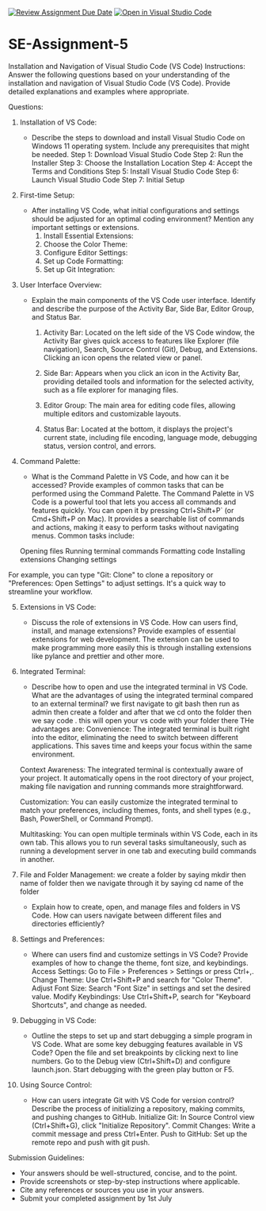 [![Review Assignment Due Date](https://classroom.github.com/assets/deadline-readme-button-22041afd0340ce965d47ae6ef1cefeee28c7c493a6346c4f15d667ab976d596c.svg)](https://classroom.github.com/a/XoLGRbHq)
[![Open in Visual Studio Code](https://classroom.github.com/assets/open-in-vscode-2e0aaae1b6195c2367325f4f02e2d04e9abb55f0b24a779b69b11b9e10269abc.svg)](https://classroom.github.com/online_ide?assignment_repo_id=15282778&assignment_repo_type=AssignmentRepo)
# SE-Assignment-5
Installation and Navigation of Visual Studio Code (VS Code)
 Instructions:
Answer the following questions based on your understanding of the installation and navigation of Visual Studio Code (VS Code). Provide detailed explanations and examples where appropriate.

 Questions:

1. Installation of VS Code:
   - Describe the steps to download and install Visual Studio Code on Windows 11 operating system. Include any prerequisites that might be needed.
       Step 1: Download Visual Studio Code
       Step 2: Run the Installer
       Step 3: Choose the Installation Location
       Step 4: Accept the Terms and Conditions
       Step 5: Install Visual Studio Code
       Step 6: Launch Visual Studio Code
       Step 7: Initial Setup



2. First-time Setup:
   - After installing VS Code, what initial configurations and settings should be adjusted for an optimal coding environment? Mention any important settings or extensions.
      1. Install Essential Extensions:
      2. Choose the Color Theme:
      3. Configure Editor Settings:
      4. Set up Code Formatting:
      5.  Set up Git Integration:
      


3. User Interface Overview:
   - Explain the main components of the VS Code user interface. Identify and describe the purpose of the Activity Bar, Side Bar, Editor Group, and Status Bar.
      1. Activity Bar: Located on the left side of the VS Code window, the Activity Bar gives quick access to features like Explorer (file navigation), Search, Source Control (Git), Debug, and Extensions. Clicking an icon opens the related view or panel.

      2. Side Bar: Appears when you click an icon in the Activity Bar, providing detailed tools and information for the selected activity, such as a file explorer for managing files.

      3. Editor Group: The main area for editing code files, allowing multiple editors and customizable layouts.

      4. Status Bar: Located at the bottom, it displays the project's current state, including file encoding, language mode, debugging status, version control, and errors.

4. Command Palette:
   - What is the Command Palette in VS Code, and how can it be accessed? Provide examples of common tasks that can be performed using the Command Palette.
      The Command Palette in VS Code is a powerful tool that lets you access all commands and features quickly. You can open it by pressing Ctrl+Shift+P` (or Cmd+Shift+P on Mac). It provides a searchable list of commands and actions, making it easy to perform tasks without navigating menus. Common tasks include:

   Opening files
   Running terminal commands
   Formatting code
   Installing extensions
   Changing settings

For example, you can type "Git: Clone" to clone a repository or "Preferences: Open Settings" to adjust settings. It's a quick way to streamline your workflow.

5. Extensions in VS Code:
   - Discuss the role of extensions in VS Code. How can users find, install, and manage extensions? Provide examples of essential extensions for web development.
      The extension can be used to make programming more easily this is through installing extensions like pylance and prettier and other more. 

6. Integrated Terminal:
   - Describe how to open and use the integrated terminal in VS Code. What are the advantages of using the integrated terminal compared to an external terminal?
      we first navigate to git bash then run as admin then create a folder and after that we cd onto the folder then we say code . this will open your vs code with your folder there THe advantages are:
         Convenience: The integrated terminal is built right into the editor, eliminating the need to switch between different applications. This saves time and keeps your focus within the same environment.

   Context Awareness: The integrated terminal is contextually aware of your project. It automatically opens in the root directory of your project, making file navigation and running commands more straightforward.

   Customization: You can easily customize the integrated terminal to match your preferences, including themes, fonts, and shell types (e.g., Bash, PowerShell, or Command Prompt).

   Multitasking: You can open multiple terminals within VS Code, each in its own tab. This allows you to run several tasks simultaneously, such as running a development server in one tab and executing build commands in another.
         
7. File and Folder Management:
   we create a folder by saying mkdir then name of folder then we navigate through it by saying cd name of the folder
   - Explain how to create, open, and manage files and folders in VS Code. How can users navigate between different files and directories efficiently?

8. Settings and Preferences:
   - Where can users find and customize settings in VS Code? Provide examples of how to change the theme, font size, and keybindings.
      Access Settings: Go to File > Preferences > Settings or press Ctrl+,.
   Change Theme: Use Ctrl+Shift+P and search for "Color Theme".
   Adjust Font Size: Search "Font Size" in settings and set the desired value.
   Modify Keybindings: Use Ctrl+Shift+P, search for "Keyboard Shortcuts", and change as needed.

9. Debugging in VS Code:
   - Outline the steps to set up and start debugging a simple program in VS Code. What are some key debugging features available in VS Code?
      Open the file and set breakpoints by clicking next to line numbers.
      Go to the Debug view (Ctrl+Shift+D) and configure launch.json.
   Start debugging with the green play button or F5.

10. Using Source Control:
    - How can users integrate Git with VS Code for version control? Describe the process of initializing a repository, making commits, and pushing changes to GitHub.
      Initialize Git: In Source Control view (Ctrl+Shift+G), click "Initialize Repository".
   Commit Changes: Write a commit message and press Ctrl+Enter.
   Push to GitHub: Set up the remote repo and push with git push.

 Submission Guidelines:
- Your answers should be well-structured, concise, and to the point.
- Provide screenshots or step-by-step instructions where applicable.
- Cite any references or sources you use in your answers.
- Submit your completed assignment by 1st July 

